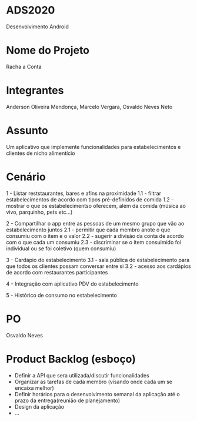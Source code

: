 # ADS2020
Desenvolvimento Android

# Nome do Projeto

Racha a Conta

# Integrantes

Anderson Oliveira Mendonça, Marcelo Vergara, Osvaldo Neves Neto

# Assunto

Um aplicativo que implemente funcionalidades para estabelecimentos e clientes de nicho alimentício


# Cenário

1 - Listar reststaurantes, bares e afins na proximidade 
1.1 - filtrar estabelecimentos de acordo com tipos pré-definidos de comida
1.2 - mostrar o que os estabelecimentso oferecem, além da comida (música ao vivo, parquinho, pets etc...)

2 - Compartilhar o app entre as pessoas de um mesmo grupo que vão ao estabelecimento juntos
2.1 - permitir que cada membro anote o que consumiu com o item e o valor
2.2 - sugerir a divisão da conta de acordo com o que cada um consumiu
2.3 - discriminar se o item consuimido foi individual ou se foi coletivo (quem consumiu)

3 - Cardápio do estabelecimento
3.1 - sala pública do estabelecimento para que todos os clientes possam conversar entre si
3.2 - acesso aos cardápios de acordo com restaurantes participantes

4 - Integração com aplicativo PDV do estabelecimento

5 - Histórico de consumo no estabelecimento

# PO
Osvaldo Neves

# Product Backlog (esboço)

- Definir a API que sera utilizada/discutir funcionalidades
- Organizar as tarefas de cada membro (visando onde cada um se encaixa melhor)
- Definir horários para o desenvolvimento semanal da aplicação até o prazo da entrega(reunião de planejamento)
- Design da aplicação
- ...

